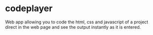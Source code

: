# codeplayer
Web app allowing you to code the html, css and javascript of a project direct in the web page and see the output instantly as it is entered.
